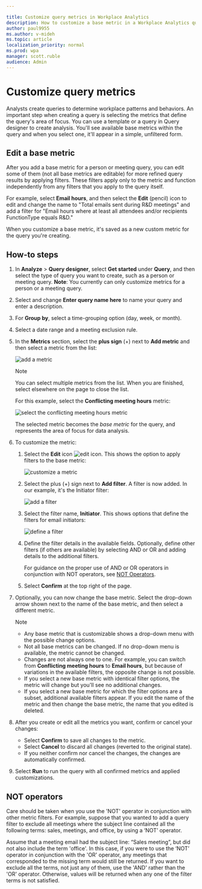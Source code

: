 ```yaml
---

title: Customize query metrics in Workplace Analytics
description: How to customize a base metric in a Workplace Analytics query 
author: paul9955
ms.author: v-mideh
ms.topic: article
localization_priority: normal 
ms.prod: wpa
manager: scott.ruble
audience: Admin
---
```


# Customize query metrics

Analysts create queries to determine workplace patterns and behaviors. An important step when creating a query is selecting the metrics that define the query's area of focus. You can use a template or a query in Query designer to create analysis. You'll see available base metrics within the query and when you select one, it'll appear in a simple, unfiltered form.

## Edit a base metric

After you add a base metric for a person or meeting query, you can edit some of them (not all base metrics are editable) for more refined query results by applying filters. These filters apply only to the metric and function independently from any filters that you apply to the query itself.

For example, select **Email hours**, and then select the **Edit** (pencil) icon to edit and change the name to "Total emails sent during R&D meetings" and add a filter for "Email hours where at least all attendees and/or recipients FunctionType equals R&D."

When you customize a base metric, it's saved as a new custom metric for the query you're creating.
## How-to steps

1. In **Analyze** > **Query designer**, select **Get started** under **Query**, and then select the type of query you want to create, such as a person or meeting query. **Note**: You currently can only customize metrics for a person or a meeting query.
2. Select and change **Enter query name here** to name your query and enter a description.
3. For **Group by**, select a time-grouping option (day, week, or month).
4. Select a date range and a meeting exclusion rule.
5. In the **Metrics** section, select the **plus sign** (+) next to **Add metric** and then select a metric from the list:

   ![add a metric](../Images/WpA/Tutorials/custom-metric-01.png)

   >[!Note]
   >You can select multiple metrics from the list. When you are finished, select elsewhere on the page to close the list.

   For this example, select the **Conflicting meeting hours** metric:

   ![select the conflicting meeting hours metric](../Images/WpA/Tutorials/custom-metric-02.png)

   The selected metric becomes the *base metric* for the query, and represents the area of focus for data analysis.

6. To customize the metric:

   1. Select the **Edit** icon ![edit icon](../Images/WpA/Tutorials/edit-icon.png). This shows the option to apply filters to the base metric:

      ![customize a metric](../Images/WpA/Tutorials/custom-metric-03.png)

   2. Select the plus (+) sign next to **Add filter**. A filter is now added. In our example, it's the Initiator filter:

      ![add a filter](../Images/WpA/Tutorials/custom-metric-04.png)

   3. Select the filter name, **Initiator**. This shows options that define the filters for email initiators:

      ![define a filter](../Images/WpA/Tutorials/custom-metric-05.png)

   4. Define the filter details in the available fields. Optionally, define other filters (if others are available) by selecting AND or OR and adding details to the additional filters.

      For guidance on the proper use of AND or OR operators in conjunction with NOT operators, see [NOT Operators](#not-operators).

   5. Select **Confirm** at the top right of the page.

7. Optionally, you can now change the base metric. Select the drop-down arrow shown next to the name of the base metric, and then select a different metric.

   >[!Note]
   >
   >* Any base metric that is customizable shows a drop-down menu with the possible change options.
   >* Not all base metrics can be changed. If no drop-down menu is available, the metric cannot be changed.
   >* Changes are not always one to one. For example, you can switch from **Conflicting meeting hours** to **Email hours**, but because of variations in the available filters, the opposite change is not possible.
   >* If you select a new base metric with identical filter options, the metric will change but you'll see no additional changes.
   >* If you select a new base metric for which the filter options are a subset, additional available filters appear. If you edit the name of the metric and then change the base metric, the name that you edited is deleted.

8. After you create or edit all the metrics you want, confirm or cancel your changes:

   * Select **Confirm** to save all changes to the metric.
   * Select **Cancel** to discard all changes (reverted to the original state).
   * If you neither confirm nor cancel the changes, the changes are automatically confirmed.

9. Select **Run** to run the query with all confirmed metrics and applied customizations.

## NOT operators

Care should be taken when you use the 'NOT' operator in conjunction with other metric filters. For example, suppose that you wanted to add a query filter to exclude all meetings where the subject line contained all the following terms: sales, meetings, and office, by using a ‘NOT’ operator.

Assume that a meeting email had the subject line: “Sales meeting”, but did not also include the term 'office'. In this case, if you were to use the ‘NOT’ operator in conjunction with the 'OR' operator, any meetings that corresponded to the missing term would still be returned. If you want to exclude all the terms, not just any of them, use the 'AND' rather than the 'OR' operator. Otherwise, values will be returned when any one of the filter terms is not satisfied.
